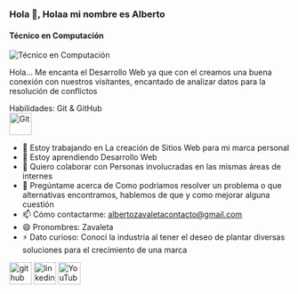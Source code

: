 ### Hola 👋, Holaa mi nombre es Alberto
#### Técnico en Computación 
![Técnico en Computación ](j)

Hola... Me encanta el Desarrollo Web ya que con el creamos una buena conexión con nuestros visitantes, encantado de analizar datos para la resolución de conflictos

Habilidades: Git & GitHub </br>[<img src='https://www.vectorlogo.zone/logos/git-scm/git-scm-icon.svg' alt='Git' height='40'>](https://github.com/https://github.com/albertoZR)  

- 🔭 Estoy trabajando en La creación de Sitios Web para mi marca personal 
- 🌱 Estoy aprendiendo Desarrollo Web 
- 👯 Quiero colaborar con Personas involucradas en las mismas áreas de internes 
- 💬 Pregúntame acerca de Como podriamos resolver un problema o que alternativas encontramos, hablemos de que y como mejorar alguna cuestión  
- 📫 Cómo contactarme: albertozavaletacontacto@gmail.com 
- 😄 Pronombres: Zavaleta 
- ⚡ Dato curioso: Conocí la industria al tener el deseo de plantar diversas soluciones para el crecimiento de una marca 


[<img src='https://cdn.jsdelivr.net/npm/simple-icons@3.0.1/icons/github.svg' alt='github' height='40'>](https://github.com/https://github.com/albertoZR)  [<img src='https://cdn.jsdelivr.net/npm/simple-icons@3.0.1/icons/linkedin.svg' alt='linkedin' height='40'>](https://www.linkedin.com/in/https://www.linkedin.com/in/julio-alberto-zavaleta-reyes-7a3767217//)  [<img src='https://cdn.jsdelivr.net/npm/simple-icons@3.0.1/icons/youtube.svg' alt='YouTube' height='40'>](https://www.youtube.com/channel/https://www.youtube.com/channel/UC-PnVtCbVVfJPD-4LWeiKjw)  

